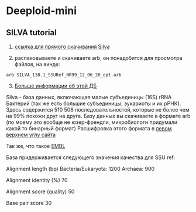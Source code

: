 # Deeploid-mini

## SILVA tutorial
1. [ссылка для прямого скачивания Silva](https://www.arb-silva.de/fileadmin/arb_web_db/release_138_1/ARB_files/SILVA_138.1_SSURef_NR99_12_06_20_opt.arb.gz) 

2. распаковываете и скачиваете arb, он понадобится для просмотра файлов, на винде:

`arb SILVA_138.1_SSURef_NR99_12_06_20_opt.arb`

3. [Больше информации об этой ДБ](https://www.arb-silva.de/projects/ssu-ref-nr/)

Silva - база данных, включающая малые субъединицы (16S) rRNA Бактерий (так же есть большие субъединицы, эукариоты и их рРНК).
Здесь содержится 510 508 последовательностей, которые не более чем на 99% похожи друг на друга.
Базу данных вы скачиваете в формате arb (по моему это вообще не юзер-френдли, микробиологи придумали какой то бинарный формат)
Расшифровка этого формата в [левом верхнем углу сайта](https://www.arb-silva.de/documentation/faqs/) 

Так же, что такое [EMBL](https://www.ebi.ac.uk/)

База придерживается следующего значения качества для SSU ref:
                           
Alignment length (bp)	Bacteria/Eukaryota: 1200 Archaea: 900

Alignment identity (%)		70

Alignment score (quality)	      50

Base pair score	          30

